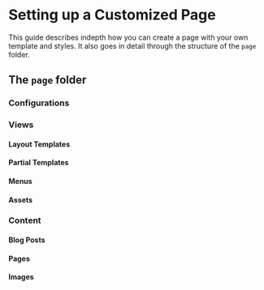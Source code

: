 # Setting up a Customized Page

This guide describes indepth how you can create a page with your own
template and styles. It also goes in detail through the structure of the
`page` folder.

## The `page` folder

### Configurations

### Views

#### Layout Templates

#### Partial Templates

#### Menus

#### Assets



### Content

#### Blog Posts

#### Pages

#### Images


